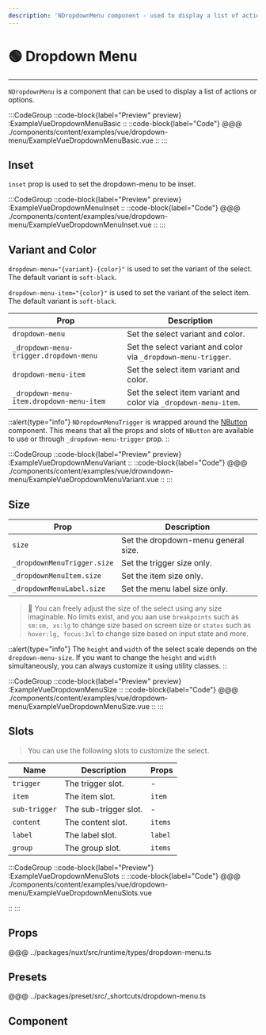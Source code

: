 ```yaml
---
description: 'NDropdownMenu component - used to display a list of actions or options.'
---
```


# 🟢 Dropdown Menu

---

`NDropdownMenu` is a component that can be used to display a list of actions or options.

:::CodeGroup
::code-block{label="Preview" preview}
  :ExampleVueDropdownMenuBasic
::
::code-block{label="Code"}
@@@ ./components/content/examples/vue/dropdown-menu/ExampleVueDropdownMenuBasic.vue
::
:::

## Inset

`inset` prop is used to set the dropdown-menu to be inset.

:::CodeGroup
::code-block{label="Preview" preview}
  :ExampleVueDropdownMenuInset
::
::code-block{label="Code"}
@@@ ./components/content/examples/vue/dropdown-menu/ExampleVueDropdownMenuInset.vue
::
:::

## Variant and Color

`dropdown-menu="{variant}-{color}"` is used to set the variant of the select. The default variant is `soft-black`.

`dropdown-menu-item="{color}"` is used to set the variant of the select item. The default variant is `soft-black`.

| Prop                                     | Description                                                      |
| ---------------------------------------- | ---------------------------------------------------------------- |
| `dropdown-menu`                          | Set the select variant and color.                                |
| `_dropdown-menu-trigger.dropdown-menu`   | Set the select variant and color via `_dropdown-menu-trigger`.   |
| `dropdown-menu-item`                     | Set the select item variant and color.                           |
| `_dropdown-menu-item.dropdown-menu-item` | Set the select item variant and color via `_dropdown-menu-item`. |

::alert{type="info"}
`NDropdownMenuTrigger` is wrapped around the [NButton](button) component. This means that all the props and slots of `NButton` are available to use or through `_dropdown-menu-trigger` prop.
::

:::CodeGroup
::code-block{label="Preview" preview}
  :ExampleVueDropdownMenuVariant
::
::code-block{label="Code"}
@@@ ./components/content/examples/vue/drowndown-menu/ExampleVueDropdownMenuVariant.vue
::
:::

## **Size**

| Prop                        | Description                         |
| --------------------------- | ----------------------------------- |
| `size`                      | Set the dropdown-menu general size. |
| `_dropdownMenuTrigger.size` | Set the trigger size only.          |
| `_dropdownMenuItem.size`    | Set the item size only.             |
| `_dropdownMenuLabel.size`   | Set the menu label size only.       |

> 🚀 You can freely adjust the size of the select using any size imaginable. No limits exist, and you aan use `breakpoints` such as `sm:sm, xs:lg` to change size based on screen size or `states` such as `hover:lg, focus:3xl` to change size based on input state and more.

::alert{type="info"}
The `height` and `width` of the select scale depends on the `dropdown-menu-size`. If you want to change the `height` and `width` simultaneously, you can always customize it using utility classes.
::

:::CodeGroup
::code-block{label="Preview" preview}
  :ExampleVueDropdownMenuSize
::
::code-block{label="Code"}
@@@ ./components/content/examples/vue/dropdown-menu/ExampleVueDropdownMenuSize.vue
::
:::

## Slots

> You can use the following slots to customize the select.

| Name          | Description           | Props   |
| ------------- | --------------------- | ------- |
| `trigger`     | The trigger slot.     | -       |
| `item`        | The item slot.        | `item`  |
| `sub-trigger` | The sub-trigger slot. | -       |
| `content`     | The content slot.     | `items` |
| `label`       | The label slot.       | `label` |
| `group`       | The group slot.       | `items` |

:::CodeGroup
::code-block{label="Preview"}
  :ExampleVueDropdownMenuSlots
::
::code-block{label="Code"}
@@@ ./components/content/examples/vue/dropdown-menu/ExampleVueDropdownMenuSlots.vue

::
:::

## Props
@@@ ../packages/nuxt/src/runtime/types/dropdown-menu.ts

## Presets
@@@ ../packages/preset/src/_shortcuts/dropdown-menu.ts

## Component

### 

